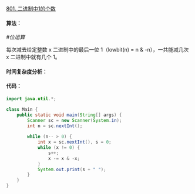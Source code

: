 [801. 二进制中1的个数](https://www.acwing.com/problem/content/803/)

#### 算法：

*#位运算*

每次减去给定整数 x 二进制中的最后一位 1（lowbit(n) = n & -n），一共能减几次 x 二进制中就有几个 1。

#### 时间复杂度分析：



#### 代码：

```java
import java.util.*;

class Main {
    public static void main(String[] args) {
        Scanner sc = new Scanner(System.in);
        int n = sc.nextInt();
        
        while (n-- > 0) {
            int x = sc.nextInt(), s = 0;
            while (x != 0) {
                s++;
                x -= x & -x;
            }
            System.out.print(s + " ");
        }
    }
}
```

